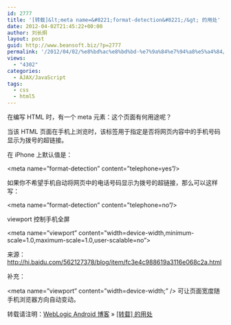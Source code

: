 ```yaml
---
id: 2777
title: '[转载]&lt;meta name=&#8221;format-detection&#8221;/&gt; 的用处'
date: 2012-04-02T21:45:22+00:00
author: 刘长炯
layout: post
guid: http://www.beansoft.biz/?p=2777
permalink: '/2012/04/02/%e8%bd%ac%e8%bd%bd-%e7%9a%84%e7%94%a8%e5%a4%84/'
views:
  - "4302"
categories:
  - AJAX/JavaScript
tags:
  - css
  - html5
---
```

在编写 HTML 时，有一个 meta 元素：<meta name=&#8221;format-detection&#8221;/>这个页面有何用途呢？

当该 HTML 页面在手机上浏览时，该标签用于指定是否将网页内容中的手机号码显示为拨号的超链接。

在 iPhone 上默认值是：

<meta name=&#8221;format-detection&#8221; content=&#8221;telephone=yes&#8221;/>

如果你不希望手机自动将网页中的电话号码显示为拨号的超链接，那么可以这样写：

<meta name=&#8221;format-detection&#8221; content=&#8221;telephone=no&#8221;/>

viewport 控制手机全屏

<meta name=&#8221;viewport&#8221; content=&#8221;width=device-width,minimum-scale=1.0,maximum-scale=1.0,user-scalable=no&#8221;>

来源：<http://hi.baidu.com/562127378/blog/item/fc3e4c988619a3116e068c2a.html>

补充：

<meta name=&#8221;viewport&#8221; content=&#8221;width=device-width;&#8221; /> 可让页面宽度随手机浏览器方向自动变动。

转载请注明：[WebLogic Android 博客](http://www.beansoft.biz) &raquo; [[转载]<meta name=&#8221;format-detection&#8221;/> 的用处](http://www.beansoft.biz/2012/04/02/%e8%bd%ac%e8%bd%bd-%e7%9a%84%e7%94%a8%e5%a4%84/)